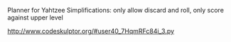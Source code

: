 Planner for Yahtzee
Simplifications:  only allow discard and roll, only score against upper level

http://www.codeskulptor.org/#user40_7HqmRFc84i_3.py